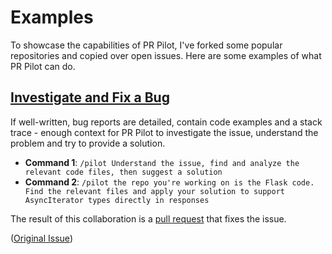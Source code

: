 # Examples

To showcase the capabilities of PR Pilot, I've forked some popular repositories and copied over open issues.
Here are some examples of what PR Pilot can do.

## [Investigate and Fix a Bug](https://github.com/PR-Pilot-AI/demo-flask/issues/2)
If well-written, bug reports are detailed, contain code examples and a stack trace - enough context for PR Pilot to investigate the issue,
understand the problem and try to provide a solution.

* **Command 1**: `/pilot Understand the issue, find and analyze the relevant code files, then suggest a solution`
* **Command 2**: `/pilot the repo you're working on is the Flask code. Find the relevant files and apply your solution to support AsyncIterator types directly in responses`

The result of this collaboration is a [pull request](https://github.com/PR-Pilot-AI/demo-flask/pull/3) that fixes the issue.

([Original Issue](https://github.com/pallets/flask/issues/5322))